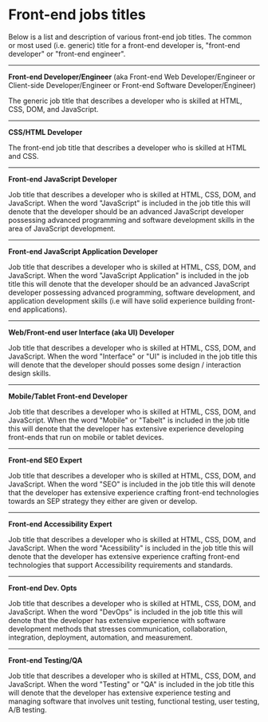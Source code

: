 # Front-end jobs titles

Below is a list and description of various front-end job titles. The common or most used (i.e. generic) title for a front-end developer is, "front-end developer" or "front-end engineer". 

***

**Front-end Developer/Engineer** (aka Front-end Web Developer/Engineer or Client-side Developer/Engineer or Front-end Software Developer/Engineer)

The generic job title that describes a developer who is skilled at HTML, CSS, DOM, and JavaScript.

***

**CSS/HTML Developer**

The front-end job title that describes a developer who is skilled at HTML and CSS.

***

**Front-end JavaScript Developer**

Job title that describes a developer who is skilled at HTML, CSS, DOM, and JavaScript. When the word "JavaScript" is included in the job title this will denote that the developer should be an advanced JavaScript developer possessing advanced programming and software development skills in the area of JavaScript development.

***

**Front-end JavaScript Application Developer**

Job title that describes a developer who is skilled at HTML, CSS, DOM, and JavaScript. When the word "JavaScript Application" is included in the job title this will denote that the developer should be an advanced JavaScript developer possessing advanced programming, software development, and application development skills (i.e will have solid experience building front-end applications).

***

**Web/Front-end user Interface (aka UI) Developer**

Job title that describes a developer who is skilled at HTML, CSS, DOM, and JavaScript. When the word "Interface" or "UI" is included in the job title this will denote that the developer should posses some design / interaction design skills.

***

**Mobile/Tablet Front-end Developer**

Job title that describes a developer who is skilled at HTML, CSS, DOM, and JavaScript. When the word "Mobile" or "Tabelt" is included in the job title this will denote that the developer has extensive experience developing front-ends that run on mobile or tablet devices.

***

**Front-end SEO Expert**

Job title that describes a developer who is skilled at HTML, CSS, DOM, and JavaScript. When the word "SEO" is included in the job title this will denote that the developer has extensive experience crafting front-end technologies towards an SEP strategy they either are given or develop.

***

**Front-end Accessibility Expert**

Job title that describes a developer who is skilled at HTML, CSS, DOM, and JavaScript. When the word "Acessibility" is included in the job title this will denote that the developer has extensive experience crafting front-end technologies that support Accessibility requirements and standards.

***

**Front-end Dev. Opts**

Job title that describes a developer who is skilled at HTML, CSS, DOM, and JavaScript. When the word "DevOps" is included in the job title this will denote that the developer has extensive experience with  software development methods that stresses communication, collaboration, integration, deployment, automation, and measurement.

***

**Front-end Testing/QA**

Job title that describes a developer who is skilled at HTML, CSS, DOM, and JavaScript. When the word "Testing" or "QA" is included in the job title this will denote that the developer has extensive experience testing and managing software that involves unit testing, functional testing, user testing, A/B testing.



